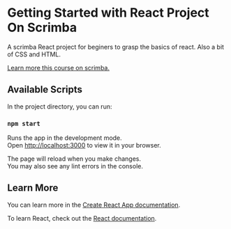 # Getting Started with React Project On Scrimba

A scrimba React project for beginers to grasp the basics of react. Also a bit of CSS and HTML.

[Learn more this course on scrimba.](https://scrimba.com/learn/learnreact)

## Available Scripts

In the project directory, you can run:

### `npm start`

Runs the app in the development mode.\
Open [http://localhost:3000](http://localhost:3000) to view it in your browser.

The page will reload when you make changes.\
You may also see any lint errors in the console.

## Learn More

You can learn more in the [Create React App documentation](https://facebook.github.io/create-react-app/docs/getting-started).

To learn React, check out the [React documentation](https://reactjs.org/).
